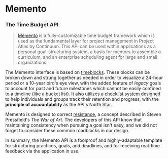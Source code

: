 # Memento
### The Time Budget API

> [Memento](https://continuumlabs.dev) is a fully-customizable time budget framework which is used as the fundamental layer for project management in Project Atlas by Continuum. This API can be used within applications as a personal goal-structuring system, a basis for mentors to assemble a curriculum, and an enterprise scheduling agent for large and small organizations.

The Memento interface is based on [timeblocks](https://en.wikipedia.org/wiki/Timeblocking). These blocks can be broken down and strung together as needed in order to visualize a 24-hour period or a 10-year bird's eye view, with the added feature of *legacy* goals to account for past and future milestones which cannot be easily confined to a timeline (like a bucket list). It also utilizes a [checklist system](https://en.wikipedia.org/wiki/Checklist) designed to help individuals and groups track their retention and progress, with the **principle of accountability** as the API's North Star.

Memento is designed to correct [resistance](https://stevenpressfield.com/books/the-war-of-art/), a concept described in Steven Pressfield's *The War of Art*. The developers of this API know that maintaining consistency when pursuing a goal isn't easy, and we did not forget to consider these common roadblocks in our design.

In summary, the Memento API is a foolproof and highly-adaptable template for structuring practices, goals, and deadlines, and for receiving real-time feedback via the application in use.
